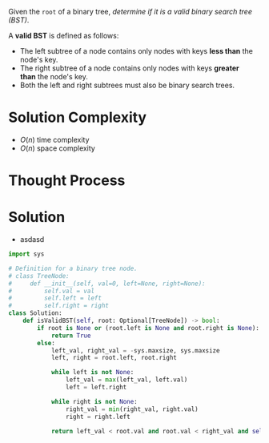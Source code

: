Given the `root` of a binary tree, _determine if it is a valid binary search tree (BST)_.

A **valid BST** is defined as follows:

- The left subtree of a node contains only nodes with keys **less than** the node's key.
- The right subtree of a node contains only nodes with keys **greater than** the node's key.
- Both the left and right subtrees must also be binary search trees.
# Solution Complexity
- $O(n)$ time complexity
- $O(n)$ space complexity
# Thought Process
# Solution
- asdasd
```Python
import sys

# Definition for a binary tree node.
# class TreeNode:
#     def __init__(self, val=0, left=None, right=None):
#         self.val = val
#         self.left = left
#         self.right = right
class Solution:
	def isValidBST(self, root: Optional[TreeNode]) -> bool:
		if root is None or (root.left is None and root.right is None):
			return True
		else:
			left_val, right_val = -sys.maxsize, sys.maxsize
			left, right = root.left, root.right

			while left is not None:
				left_val = max(left_val, left.val)
				left = left.right

			while right is not None:
				right_val = min(right_val, right.val)
				right = right.left

			return left_val < root.val and root.val < right_val and self.isValidBST(root.left) and self.isValidBST(root.right)
```